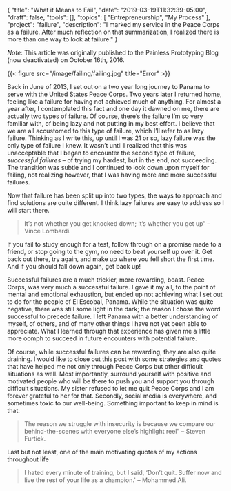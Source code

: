 {
    "title": "What it Means to Fail",
    "date": "2019-03-19T11:32:39-05:00",
    "draft": false,
    "tools": [],
    "topics": [
        "Entrepreneurship",
        "My Process"
    ],
    "project": "failure",
    "description": "I marked my service in the Peace Corps as a failure. After much reflection on that summarization, I realized there is more than one way to look at failure."
}

*Note*: This article was originally published to the Painless Prototyping Blog (now deactivated) on October 16th, 2016. 

{{< figure src="/image/failing/failing.jpg" title="Error" >}}

Back in June of 2013, I set out on a two year long journey to Panama to serve with the United States Peace Corps. Two years later I returned home, feeling like a failure for having not achieved much of anything. For almost a year after, I contemplated this fact and one day it dawned on me, there are actually two types of failure. Of course, there’s the failure I’m so very familiar with, of being lazy and not putting in my best effort. I believe that we are all accustomed to this type of failure, which I’ll refer to as lazy failure. Thinking as I write this, up until I was 21 or so, lazy failure was the only type of failure I knew. It wasn’t until I realized that this was unacceptable that I began to encounter the second type of failure, *successful failures* – of trying my hardest, but in the end, not succeeding. The transition was subtle and I continued to look down upon myself for failing, not realizing however, that I was having more and more successful failures.

Now that failure has been split up into two types, the ways to approach and find solutions are quite different. I think lazy failures are easy to address so I will start there.

> It’s not whether you get knocked down; it’s whether you get up” – Vince Lombardi.

If you fail to study enough for a test, follow through on a promise made to a friend, or stop going to the gym, no need to beat yourself up over it. Get back out there, try again, and make up where you fell short the first time. And if you should fall down again, get back up!

Successful failures are a much trickier, more rewarding, beast. Peace Corps, was very much a successful failure. I gave it my all, to the point of mental and emotional exhaustion, but ended up not achieving what I set out to do for the people of El Escobal, Panama. While the situation was quite negative, there was still some light in the dark; the reason I chose the word successful to precede failure. I left Panama with a better understanding of myself, of others, and of many other things I have not yet been able to appreciate. What I learned through that experience has given me a little more oomph to succeed in future encounters with potential failure.

Of course, while successful failures can be rewarding, they are also quite draining. I would like to close out this post with some strategies and quotes that have helped me not only through Peace Corps but other difficult situations as well. Most importantly, surround yourself with positive and motivated people who will be there to push you and support you through difficult situations. My sister refused to let me quit Peace Corps and I am forever grateful to her for that. Secondly, social media is everywhere, and sometimes toxic to our well-being. Something important to keep in mind is that:

> The reason we struggle with insecurity is because we compare our behind-the-scenes with everyone else’s highlight reel” – Steven Furtick. 

Last but not least, one of the main motivating quotes of my actions throughout life

> I hated every minute of training, but I said, ‘Don’t quit. Suffer now and live the rest of your life as a champion.' – Mohammed Ali.